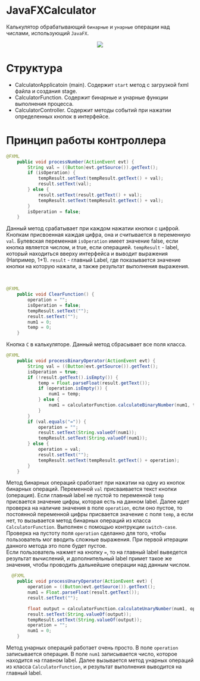 # JavaFXCalculator
Калькулятор обрабатывающий `бинарные` и `унарные` операции над числами, использующий `JavaFX`. <br/>
<p align="center">
  <img src="https://user-images.githubusercontent.com/79517707/205450925-ad16963b-389e-4b7f-91c0-fa325f99f313.png"/>
</p>

# Структура
+ CalculatorApplicatoin (main). Содержит `start` метод с загрузкой fxml файла и создания stage. 
+ CalculatorFunction. Содержит бинарные и унарные функции выполнения процесса. 
+ CalculatorController. Содержит методы событий при нажатии определенных кнопок в интерфейсе.

# Принцип работы контроллера
```java
@FXML
    public void processNumber(ActionEvent evt) {
        String val = ((Button)evt.getSource()).getText();
        if (isOperation) {
            tempResult.setText(tempResult.getText() + val);
            result.setText(val);
        } else {
            result.setText(result.getText() + val);
            tempResult.setText(tempResult.getText() + val);
        }
        isOperation = false;
    }
```
Данный метод срабатывает при каждом нажатии кнопки с цифрой. Кнопкам присвоенная каждая цифра, она и считывается в переменную `val`. Булевская переменная `isOperation` имеет значение false, если кнопка является числом, и true, если операцией. `tempResult` - label, который находиться вверху интерфейса и выводит выражения (Например, 1+1). `result` - главный Label, где показывается значение кнопки на которую нажали, а также результат выполнения выражения. 

<br/>

```java
@FXML
    public void ClearFunction() {
        operation = "";
        isOperation = false;
        tempResult.setText("");
        result.setText("");
        num1 = 0;
        temp = 0;
    }
``` 
Кнопка `C` в калькуляторе. Данный метод сбрасывает все поля класса. 
<br/>

```java
@FXML
    public void processBinaryOperator(ActionEvent evt) {
        String val = ((Button)evt.getSource()).getText();
        isOperation = true;
        if (!result.getText().isEmpty()) {
            temp = Float.parseFloat(result.getText());
            if (operation.isEmpty()) {
                num1 = temp;
            } else {
                num1 = calculatorFunction.calculateBinaryNumber(num1, temp, operation);
            }
        }
        if (val.equals("=")) {
            operation = "";
            result.setText(String.valueOf(num1));
            tempResult.setText(String.valueOf(num1));
        } else {
            operation = val;
            result.setText("");
            tempResult.setText(tempResult.getText() + operation);
        }
    }
``` 
Метод бинарных операций сработает при нажатии на одну из кнопок бинарных операций. Переменной `val` присваивается текст кнопки (операция). Если главный label не пустой то переменной `temp` присвается значение цифры, которая есть на данном label. Далее идет проверка на наличие значения в поле `operation`, если оно пустое, то постоянной переменной цифры присвается значение с поля `temp`, а если нет, то вызывается метод бинарных операций из класса `CalculatorFunction`. Выполнен с помощью контрукции `switch-case`. 
<br/>
Проверка на пустоту поля `operation` сделанно для того, чтобы пользователь мог вводить сложные выражения. При первой итерации данного метода это поле будет пустое. 
<br/>
Если пользователь нажмет на кнопку `=`, то на главный label выведется результат вычислений, и дополнительный label примет такое же значения, чтобы проводить дальнейшие операции над данным числом.
<br/>

```java
  @FXML
    public void processUnaryOperator(ActionEvent evt) {
        operation = ((Button)evt.getSource()).getText();
        num1 = Float.parseFloat(result.getText());
        result.setText("");

        float output = calculatorFunction.calculateUnaryNumber(num1, operation);
        result.setText(String.valueOf(output));
        tempResult.setText(String.valueOf(output));
        operation = "";
        num1 = 0;
    }
``` 
Метод унарных операций работает очень просто. В поле `operation` записывается операция. В поле `num1` записывается число, которое находится на главном label. Далее вызывается метод унарных операций из класса `CalculatorFunction`, и результат выполнения выводится на главный label.
